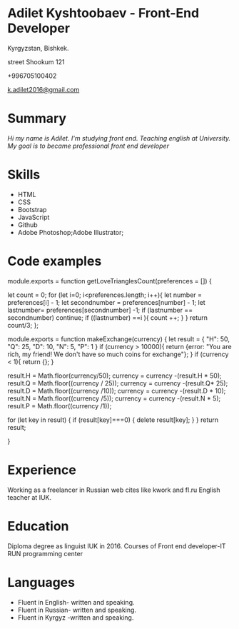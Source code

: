 
# Adilet Kyshtoobaev - Front-End Developer

Kyrgyzstan, Bishkek.

street Shookum 121

+996705100402

k.adilet2016@gmail.com

# Summary

*Hi my name is Adilet.
I'm studying front end. Teaching english at University. 
My goal is to became professional front end developer*

# Skills
* HTML
* CSS
* Bootstrap
* JavaScript
* Github
* Adobe Photoshop;Adobe Illustrator;


# Code examples
module.exports = function getLoveTrianglesCount(preferences = []) {

  let count = 0;
  for (let i=0; i<preferences.length; i++){
    let number = preferences[i] - 1;
    let secondnumber = preferences[number] - 1;
    let lastnumber= preferences[secondnumber] -1;
    if (lastnumber == secondnumber) continue;
    if ((lastnumber) ==i ){
      count ++;
    }
 }
  return count/3;
};

module.exports = function makeExchange(currency) {
  let result = {
    "H": 50,
    "Q": 25,
    "D": 10,
    "N": 5,
    "P": 1
  }
  if (currency > 10000){
    return {error: "You are rich, my friend! We don't have so much coins for exchange"};
  }
  if (currency < 1){
    return  {};
  }

  result.H = Math.floor(currency/50);
  currency = currency -(result.H * 50);
  result.Q = Math.floor((currency / 25));
  currency = currency -(result.Q* 25);
  result.D = Math.floor((currency /10));
  currency = currency -(result.D * 10);
  result.N = Math.floor((currency /5));
  currency = currency -(result.N * 5);
  result.P = Math.floor((currency /1));

  for (let key in result) {
    if (result[key]===0) {
      delete result[key];
    }
  }
  return result;

}

# Experience
Working as a freelancer in Russian web cites like kwork and fl.ru
English teacher at IUK.

# Education
Diploma degree as linguist IUK in 2016. Courses of Front end developer-IT RUN programming center

# Languages
* Fluent in English- written and speaking.
* Fluent in Russian- written and speaking.
* Fluent in Kyrgyz -written and speaking.